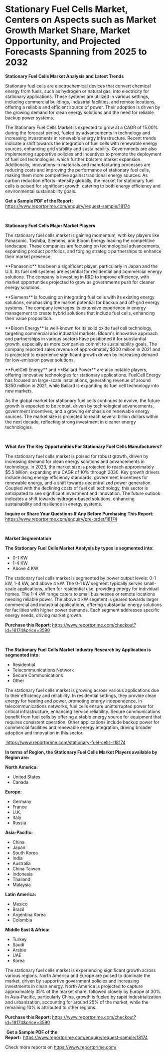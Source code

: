 <p><h1>Stationary Fuel Cells Market, Centers on Aspects such as Market Growth Market Share, Market Opportunity, and Projected Forecasts Spanning from 2025 to 2032</h1></p><p><strong>Stationary Fuel Cells Market Analysis and Latest Trends</strong></p>
<p><p>Stationary fuel cells are electrochemical devices that convert chemical energy from fuels, such as hydrogen or natural gas, into electricity for stationary applications. These systems are utilized in various settings, including commercial buildings, industrial facilities, and remote locations, offering a reliable and efficient source of power. Their adoption is driven by the growing demand for clean energy solutions and the need for reliable backup power systems.</p><p>The Stationary Fuel Cells Market is expected to grow at a CAGR of 15.00% during the forecast period, fueled by advancements in technology and increasing investments in renewable energy infrastructure. Recent trends indicate a shift towards the integration of fuel cells with renewable energy sources, enhancing grid stability and sustainability. Governments are also implementing supportive policies and incentives to promote the deployment of fuel cell technologies, which further bolsters market expansion. Additionally, innovations in materials and manufacturing processes are reducing costs and improving the performance of stationary fuel cells, making them more competitive against traditional energy sources. As carbon reduction efforts intensify globally, the market for stationary fuel cells is poised for significant growth, catering to both energy efficiency and environmental sustainability goals.</p></p>
<p><strong>Get a Sample PDF of the Report:&nbsp;</strong> <a href="https://www.reportprime.com/enquiry/request-sample/18174?utm_campaign=3295&utm_medium=2&utm_source=Github&utm_content=ia&utm_term=19032025&utm_id=stationary-fuel-cells">https://www.reportprime.com/enquiry/request-sample/18174</a></p>
<p>&nbsp;</p>
<p><strong>Stationary Fuel Cells Major Market Players</strong></p>
<p><p>The stationary fuel cells market is gaining momentum, with key players like Panasonic, Toshiba, Siemens, and Bloom Energy leading the competitive landscape. These companies are focusing on technological advancements, expanding product portfolios, and forging strategic partnerships to enhance their market presence.</p><p>**Panasonic** has been a significant player, particularly in Japan and the U.S. Its fuel cell systems are essential for residential and commercial energy solutions. The company is investing in R&D to improve efficiency, with market opportunities projected to grow as governments push for cleaner energy solutions.</p><p>**Siemens** is focusing on integrating fuel cells with its existing energy solutions, emphasizing the market potential for backup and off-grid energy systems. The company leverages its extensive experience in energy management to create hybrid solutions that include fuel cells, enhancing their value proposition.</p><p>**Bloom Energy** is well-known for its solid oxide fuel cell technology, targeting commercial and industrial markets. Bloom's innovative approach and partnerships in various sectors have positioned it for substantial growth, especially as more companies commit to sustainability goals. The company reported sales revenue of approximately $300 million in 2021 and is projected to experience significant growth driven by increasing demand for low-emission power solutions.</p><p>**FuelCell Energy** and **Ballard Power** are also notable players, offering innovative technologies for stationary applications. FuelCell Energy has focused on large-scale installations, generating revenue of around $350 million in 2021, while Ballard is expanding its fuel cell technology into new markets.</p><p>As the global market for stationary fuel cells continues to evolve, the future growth is expected to be robust, driven by technological advancements, government incentives, and a growing emphasis on renewable energy sources. The market size is projected to reach several billion dollars within the next decade, reflecting strong investment in cleaner energy technologies.</p></p>
<p>&nbsp;</p>
<p><strong>What Are The Key Opportunities For Stationary Fuel Cells Manufacturers?</strong></p>
<p><p>The stationary fuel cells market is poised for robust growth, driven by increasing demand for clean energy solutions and advancements in technology. In 2023, the market size is projected to reach approximately $5.5 billion, expanding at a CAGR of 10% through 2030. Key growth drivers include rising energy efficiency standards, government incentives for renewable energy, and a shift towards decentralized power generation. Coupled with the declining costs of fuel cell technology, this sector is anticipated to see significant investment and innovation. The future outlook indicates a shift towards hydrogen-based solutions, enhancing sustainability and resilience in energy systems.</p></p>
<p><strong>Inquire or Share Your Questions If Any Before Purchasing This Report:</strong> <a href="https://www.reportprime.com/enquiry/pre-order/18174?utm_campaign=3295&utm_medium=2&utm_source=Github&utm_content=ia&utm_term=19032025&utm_id=stationary-fuel-cells">https://www.reportprime.com/enquiry/pre-order/18174</a></p>
<p>&nbsp;</p>
<p><strong>Market Segmentation</strong></p>
<p><strong>The Stationary Fuel Cells Market Analysis by types is segmented into:</strong></p>
<p><ul><li>0-1 KW</li><li>1-4 KW</li><li>Above 4 KW</li></ul></p>
<p><p>The stationary fuel cells market is segmented by power output levels: 0-1 kW, 1-4 kW, and above 4 kW. The 0-1 kW segment typically serves small-scale applications, often for residential use, providing energy for individual homes. The 1-4 kW range caters to small businesses or remote locations needing reliable power. The above 4 kW segment is geared towards larger commercial and industrial applications, offering substantial energy solutions for facilities with higher power demands. Each segment addresses specific energy needs, driving market growth.</p></p>
<p><strong>Purchase this Report:&nbsp;</strong><a href="https://www.reportprime.com/checkout?id=18174&price=3590&utm_campaign=3295&utm_medium=2&utm_source=Github&utm_content=ia&utm_term=19032025&utm_id=stationary-fuel-cells">https://www.reportprime.com/checkout?id=18174&price=3590</a></p>
<p>&nbsp;</p>
<p><strong>The Stationary Fuel Cells Market Industry Research by Application is segmented into:</strong></p>
<p><ul><li>Residential</li><li>Telecommunications Network</li><li>Secure Communications</li><li>Other</li></ul></p>
<p><p>The stationary fuel cells market is growing across various applications due to their efficiency and reliability. In residential settings, they provide clean energy for heating and power, promoting energy independence. In telecommunications networks, fuel cells ensure uninterrupted power for critical infrastructure, enhancing service reliability. Secure communications benefit from fuel cells by offering a stable energy source for equipment that requires consistent operation. Other applications include backup power for commercial facilities and renewable energy integration, driving broader adoption and innovation in this sector.</p></p>
<p><a href="https://www.reportprime.com/stationary-fuel-cells-r18174?utm_campaign=3295&utm_medium=2&utm_source=Github&utm_content=ia&utm_term=19032025&utm_id=stationary-fuel-cells">&nbsp;https://www.reportprime.com/stationary-fuel-cells-r18174</a></p>
<p><strong>In terms of Region, the Stationary Fuel Cells Market Players available by Region are:</strong></p>
<p>
    <p> <strong> North America: </strong>
        <ul>
            <li>United States</li>
            <li>Canada</li>
        </ul>
        </p> 
    <p> <strong> Europe: </strong>
        <ul>
            <li>Germany</li>
            <li>France</li>
            <li>U.K.</li>
            <li>Italy</li>
            <li>Russia</li>
        </ul>
        </p> 
    <p> <strong> Asia-Pacific: </strong>
        <ul>
            <li>China</li>
            <li>Japan</li>
            <li>South Korea</li>
            <li>India</li>
            <li>Australia</li>
            <li>China Taiwan</li>
            <li>Indonesia</li>
            <li>Thailand</li>
            <li>Malaysia</li>
        </ul>
        </p> 
    <p> <strong> Latin America: </strong>
        <ul>
            <li>Mexico</li>
            <li>Brazil</li>
            <li>Argentina Korea</li>
            <li>Colombia</li>
        </ul>
        </p> 
    <p> <strong> Middle East & Africa: </strong>
        <ul>
            <li>Turkey</li>
            <li>Saudi</li>
            <li>Arabia</li>
            <li>UAE</li>
            <li>Korea</li>
        </ul>
    </p>
    </p>
<p><p>The stationary fuel cells market is experiencing significant growth across various regions. North America and Europe are poised to dominate the market, driven by supportive government policies and increasing investments in clean energy. North America is projected to capture approximately 35% of the market share, followed closely by Europe at 30%. In Asia-Pacific, particularly China, growth is fueled by rapid industrialization and urbanization, accounting for around 25% of the market, while the remaining 10% is attributed to other regions.</p></p>
<p><strong>Purchase this Report: </strong><a href="https://www.reportprime.com/checkout?id=18174&price=3590&utm_campaign=3295&utm_medium=2&utm_source=Github&utm_content=ia&utm_term=19032025&utm_id=stationary-fuel-cells">https://www.reportprime.com/checkout?id=18174&price=3590</a></p>
<p>&nbsp;<strong>Get a Sample PDF of the Report:&nbsp;&nbsp;</strong><a href="https://www.reportprime.com/enquiry/request-sample/18174?utm_campaign=3295&utm_medium=2&utm_source=Github&utm_content=ia&utm_term=19032025&utm_id=stationary-fuel-cells">https://www.reportprime.com/enquiry/request-sample/18174</a></p>
<p><strong></strong></p>
<p>Check more reports on <a href="https://www.reportprime.com/?utm_campaign=3295&utm_medium=2&utm_source=Github&utm_content=ia&utm_term=19032025&utm_id=stationary-fuel-cells">https://www.reportprime.com/</a></p>
